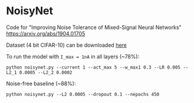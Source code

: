 # NoisyNet
Code for "Improving Noise Tolerance of Mixed-Signal Neural Networks"  https://arxiv.org/abs/1904.01705

Dataset (4 bit CIFAR-10) can be downloaded [here](https://drive.google.com/file/d/1lS_R_0pHPhUqzTpYS0C6IrtkgHfHe8cU/view?usp=sharing)

To run the model with `I_max = 1nA` in all layers (~78%):
```
python noisynet.py --current 1 --act_max 5 --w_max1 0.3 --LR 0.005 --L2_1 0.0005 --L2_2 0.0002
```
Noise-free baseline (~88%):
```
python noisynet.py --L2 0.0005 --dropout 0.1 --nepochs 450
```
